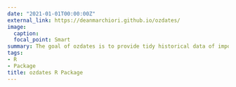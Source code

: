 ```yaml
---
date: "2021-01-01T00:00:00Z"
external_link: https://deanmarchiori.github.io/ozdates/
image:
  caption: 
  focal_point: Smart
summary: The goal of ozdates is to provide tidy historical data of important Australian dates to help with data analysis.  
tags:
- R
- Package
title: ozdates R Package
---
```

